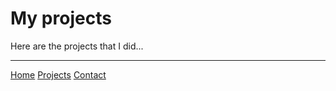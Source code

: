 # My projects

Here are the projects that I did...

---

[Home](index)
[Projects]()
[Contact](contact)
